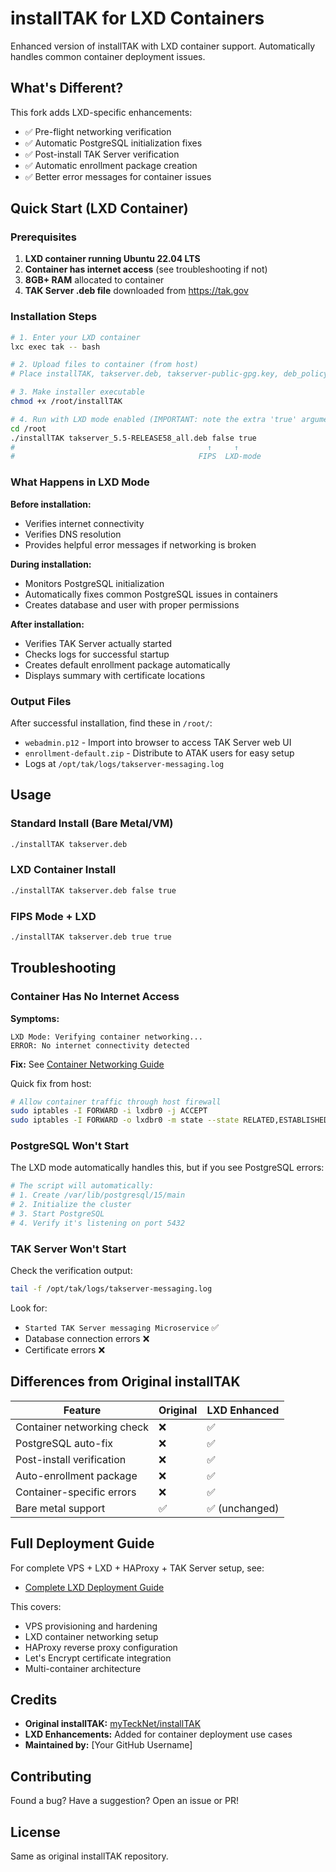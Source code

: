 # installTAK for LXD Containers

Enhanced version of installTAK with LXD container support. Automatically handles common container deployment issues.

## What's Different?

This fork adds LXD-specific enhancements:
- ✅ Pre-flight networking verification
- ✅ Automatic PostgreSQL initialization fixes
- ✅ Post-install TAK Server verification
- ✅ Automatic enrollment package creation
- ✅ Better error messages for container issues

## Quick Start (LXD Container)

### Prerequisites

1. **LXD container running Ubuntu 22.04 LTS**
2. **Container has internet access** (see troubleshooting if not)
3. **8GB+ RAM** allocated to container
4. **TAK Server .deb file** downloaded from https://tak.gov

### Installation Steps
```bash
# 1. Enter your LXD container
lxc exec tak -- bash

# 2. Upload files to container (from host)
# Place installTAK, takserver.deb, takserver-public-gpg.key, deb_policy.pol in /root/

# 3. Make installer executable
chmod +x /root/installTAK

# 4. Run with LXD mode enabled (IMPORTANT: note the extra 'true' argument)
cd /root
./installTAK takserver_5.5-RELEASE58_all.deb false true
#                                           ↑     ↑
#                                         FIPS  LXD-mode
```

### What Happens in LXD Mode

**Before installation:**
- Verifies internet connectivity
- Verifies DNS resolution
- Provides helpful error messages if networking is broken

**During installation:**
- Monitors PostgreSQL initialization
- Automatically fixes common PostgreSQL issues in containers
- Creates database and user with proper permissions

**After installation:**
- Verifies TAK Server actually started
- Checks logs for successful startup
- Creates default enrollment package automatically
- Displays summary with certificate locations

### Output Files

After successful installation, find these in `/root/`:
- `webadmin.p12` - Import into browser to access TAK Server web UI
- `enrollment-default.zip` - Distribute to ATAK users for easy setup
- Logs at `/opt/tak/logs/takserver-messaging.log`

## Usage

### Standard Install (Bare Metal/VM)
```bash
./installTAK takserver.deb
```

### LXD Container Install
```bash
./installTAK takserver.deb false true
```

### FIPS Mode + LXD
```bash
./installTAK takserver.deb true true
```

## Troubleshooting

### Container Has No Internet Access

**Symptoms:**
```
LXD Mode: Verifying container networking...
ERROR: No internet connectivity detected
```

**Fix:**
See [Container Networking Guide](docs/LXD-DEPLOYMENT-GUIDE.md#troubleshooting-container-networking-issues)

Quick fix from host:
```bash
# Allow container traffic through host firewall
sudo iptables -I FORWARD -i lxdbr0 -j ACCEPT
sudo iptables -I FORWARD -o lxdbr0 -m state --state RELATED,ESTABLISHED -j ACCEPT
```

### PostgreSQL Won't Start

The LXD mode automatically handles this, but if you see PostgreSQL errors:
```bash
# The script will automatically:
# 1. Create /var/lib/postgresql/15/main
# 2. Initialize the cluster
# 3. Start PostgreSQL
# 4. Verify it's listening on port 5432
```

### TAK Server Won't Start

Check the verification output:
```bash
tail -f /opt/tak/logs/takserver-messaging.log
```

Look for:
- `Started TAK Server messaging Microservice` ✅
- Database connection errors ❌
- Certificate errors ❌

## Differences from Original installTAK

| Feature | Original | LXD Enhanced |
|---------|----------|--------------|
| Container networking check | ❌ | ✅ |
| PostgreSQL auto-fix | ❌ | ✅ |
| Post-install verification | ❌ | ✅ |
| Auto-enrollment package | ❌ | ✅ |
| Container-specific errors | ❌ | ✅ |
| Bare metal support | ✅ | ✅ (unchanged) |

## Full Deployment Guide

For complete VPS + LXD + HAProxy + TAK Server setup, see:
- [Complete LXD Deployment Guide](docs/LXD-DEPLOYMENT-GUIDE.md)

This covers:
- VPS provisioning and hardening
- LXD container networking setup
- HAProxy reverse proxy configuration
- Let's Encrypt certificate integration
- Multi-container architecture

## Credits

- **Original installTAK:** [myTeckNet/installTAK](https://github.com/myTeckNet/installTAK)
- **LXD Enhancements:** Added for container deployment use cases
- **Maintained by:** [Your GitHub Username]

## Contributing

Found a bug? Have a suggestion? Open an issue or PR!

## License

Same as original installTAK repository.
